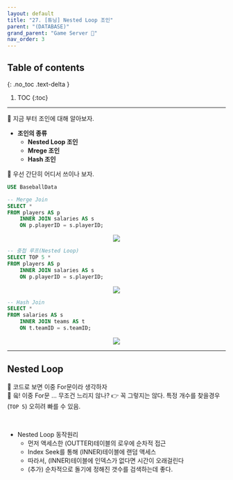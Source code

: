 ```yaml
---
layout: default
title: "27. [튜닝] Nested Loop 조인"
parent: "(DATABASE)"
grand_parent: "Game Server 👾"
nav_order: 3
---
```


## Table of contents
{: .no_toc .text-delta }

1. TOC
{:toc}

---

🚀 지금 부터 조인에 대해 알아보자.

* **조인의 종류**
    * **Nested Loop 조인**
    * **Mrege 조인**
    * **Hash 조인**

🚀 우선 간단히 어디서 쓰이나 보자.

```sql
USE BaseballData

-- Merge Join
SELECT *
FROM players AS p
    INNER JOIN salaries AS s
    ON p.playerID = s.playerID;
```

<p align="center">
  <img src="https://taehyungs-programming-blog.github.io/blog/assets/images/database/basic-27-1.png"/>
</p>

```sql
-- 중첩 루프(Nested Loop)
SELECT TOP 5 *
FROM players AS p
    INNER JOIN salaries AS s
    ON p.playerID = s.playerID;
```

<p align="center">
  <img src="https://taehyungs-programming-blog.github.io/blog/assets/images/database/basic-27-2.png"/>
</p>

```sql
-- Hash Join
SELECT *
FROM salaries AS s
    INNER JOIN teams AS t
    ON t.teamID = s.teamID;
```

<p align="center">
  <img src="https://taehyungs-programming-blog.github.io/blog/assets/images/database/basic-27-3.png"/>
</p>

---

## Nested Loop

🚀 코드로 보면 이중 For문이라 생각하자<br>
🚀 읔! 이중 For문 ... 무조건 느리지 않나? 👉 꼭 그렇지는 않다. 특정 개수를 찾을경우(`TOP 5`) 오히려 빠를 수 있음.<br>

<br>

* Nested Loop 동작원리
  * 먼저 액세스한 (OUTTER)테이블의 로우에 순차적 접근
  * Index Seek를 통해 (INNER)테이블에 랜덤 액세스
  * 따라서, (INNER)테이블에 인덱스가 없다면 시간이 오래걸린다
  * (추가) 순차적으로 돌기에 정해진 갯수를 검색하는데 좋다.